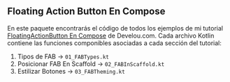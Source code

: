 ## Floating Action Button En Compose

En este paquete encontrarás el código de todos los ejemplos de mi tutorial [FloatingActionButton En Compose](https://www.develou.com/floating-action-button-en-compose/) de Develou.com.
Cada archivo Kotlin contiene las funciones componibles asociadas a cada sección del tutorial:

 1. Tipos de FAB -> `01_FABTypes.kt`
 2. Posicionar FAB En Scaffold -> `02_FABInScaffold.kt`
 3. Estilizar Botones -> `03_FABTheming.kt`